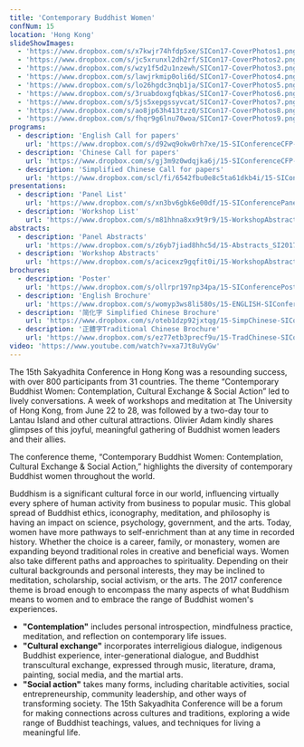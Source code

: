 ```yaml
---
title: 'Contemporary Buddhist Women'
confNum: 15
location: 'Hong Kong'
slideShowImages:
  - 'https://www.dropbox.com/s/x7kwjr74hfdp5xe/SICon17-CoverPhotos1.png?raw=1'
  - 'https://www.dropbox.com/s/jc5xrunxl2dh2rf/SICon17-CoverPhotos2.png?raw=1'
  - 'https://www.dropbox.com/s/wzy1f5d2u1nzewh/SICon17-CoverPhotos3.png?raw=1'
  - 'https://www.dropbox.com/s/lawjrkmip0oli6d/SICon17-CoverPhotos4.png?raw=1'
  - 'https://www.dropbox.com/s/lo26hgdc3nqb1ja/SICon17-CoverPhotos5.png?raw=1'
  - 'https://www.dropbox.com/s/3ruabdoxgfqbkas/SICon17-CoverPhotos6.png?raw=1'
  - 'https://www.dropbox.com/s/5js5xepgssyvcat/SICon17-CoverPhotos7.png?raw=1'
  - 'https://www.dropbox.com/s/ao8jp63h413tzz0/SICon17-CoverPhotos8.png?raw=1'
  - 'https://www.dropbox.com/s/fhqr9g6lnu70woa/SICon17-CoverPhotos9.png?raw=1'
programs:
  - description: 'English Call for papers'
    url: 'https://www.dropbox.com/s/d92wq9okw0rh7xe/15-SIConferenceCFP-English.pdf?raw=1'
  - description: 'Chinese Call for papers'
    url: 'https://www.dropbox.com/s/gj3m9z0wdqjka6j/15-SIConferenceCFP-Chinese.pdf?raw=1'
  - description: 'Simplified Chinese Call for papers'
    url: 'https://www.dropbox.com/scl/fi/6542fbu0e8c5ta61dkb4i/15-SIConferenceCFP-SmpCh.pdf?rlkey=ygb0t6ypmbsj5qrqn1sihdbdd&dl=0'
presentations:
  - description: 'Panel List'
    url: 'https://www.dropbox.com/s/xn3bv6gbk6e00df/15-SIConferencePanelPresentations_10112016.pdf?raw=1'
  - description: 'Workshop List'
    url: 'https://www.dropbox.com/s/m81hhna8xx9t9r9/15-WorkshopAbstractsList_SI2017Conference_03192017.pdf?raw=1'
abstracts:
  - description: 'Panel Abstracts'
    url: 'https://www.dropbox.com/s/z6yb7jiad8hhc5d/15-Abstracts_SI2017Conference_03192017.pdf?raw=1'
  - description: 'Workshop Abstracts'
    url: 'https://www.dropbox.com/s/acicexz9gqfit0i/15-WorkshopAbstracts_SI2017Conference_03192017.pdf?raw=1'
brochures:
  - description: 'Poster'
    url: 'https://www.dropbox.com/s/ollrpr197np34pa/15-SIConferencePoster-2017.jpg?raw=1'
  - description: 'English Brochure'
    url: 'https://www.dropbox.com/s/womyp3ws8li580s/15-ENGLISH-SIConferenceBrochure_12042016.pdf?raw=1'
  - description: '简化字 Simplified Chinese Brochure'
    url: 'https://www.dropbox.com/s/oteb1dzp92jxtqg/15-SimpChinese-SIConferenceBrochure_12222016.pdf?raw=1'
  - description: '正體字Traditional Chinese Brochure'
    url: 'https://www.dropbox.com/s/ez77etb3precf9u/15-TradChinese-SIConferenceBrochure_12222016.pdf?raw=1'
video: 'https://www.youtube.com/watch?v=xa7Jt8uVyGw'
---
```


The 15th Sakyadhita Conference in Hong Kong was a resounding success, with over 800 participants from 31 countries. The theme &ldquo;Contemporary Buddhist Women: Contemplation, Cultural Exchange &amp; Social Action&rdquo; led to lively conversations. A week of workshops and meditation at The University of Hong Kong, from June 22 to 28, was followed by a two-day tour to Lantau Island and other cultural attractions. Olivier Adam kindly shares glimpses of this joyful, meaningful gathering of Buddhist women leaders and their allies.

The conference theme, &ldquo;Contemporary Buddhist Women: Contemplation, Cultural Exchange &amp; Social Action,&rdquo; highlights the diversity of contemporary Buddhist women throughout the world.

Buddhism is a significant cultural force in our world, influencing virtually every sphere of human activity from business to popular music. This global spread of Buddhist ethics, iconography, meditation, and philosophy is having an impact on science, psychology, government, and the arts. Today, women have more pathways to self-enrichment than at any time in recorded history. Whether the choice is a career, family, or monastery, women are expanding beyond traditional roles in creative and beneficial ways. Women also take different paths and approaches to spirituality. Depending on their cultural backgrounds and personal interests, they may be inclined to meditation, scholarship, social activism, or the arts. The 2017 conference theme is broad enough to encompass the many aspects of what Buddhism means to women and to embrace the range of Buddhist women&apos;s experiences.

* **&quot;Contemplation&quot;** includes personal introspection, mindfulness practice, meditation, and reflection on contemporary life issues.
* **&quot;Cultural exchange&quot;** incorporates interreligious dialogue, indigenous Buddhist experience, inter-generational dialogue, and Buddhist transcultural exchange, expressed through music, literature, drama, painting, social media, and the martial arts.
* **&quot;Social action&quot;** takes many forms, including charitable activities, social entrepreneurship, community leadership, and other ways of transforming society. The 15th Sakyadhita Conference will be a forum for making connections across cultures and traditions, exploring a wide range of Buddhist teachings, values, and techniques for living a meaningful life.
